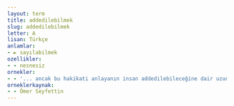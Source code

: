 ```yaml
---
layout: term
title: addedilebilmek
slug: addedilebilmek
letter: A
lisan: Türkçe
anlamlar:
- ► sayılabilmek
ozellikler:
- - nesnesiz
ornekler:
- - '... ancak bu hakikati anlayanın insan addedilebileceğine dair uzun bir şiir yazmıştı.'
orneklerkaynak:
- - Ömer Seyfettin
---
```

